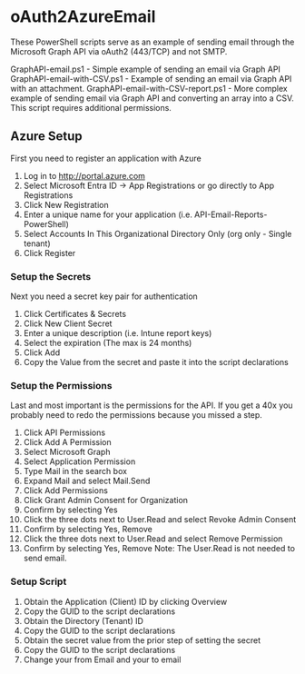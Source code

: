 # oAuth2AzureEmail
These PowerShell scripts serve as an example of sending email through the Microsoft Graph API via oAuth2 (443/TCP) and not SMTP.

GraphAPI-email.ps1 - Simple example of sending an email via Graph API
GraphAPI-email-with-CSV.ps1 - Example of sending an email via Graph API with an attachment.
GraphAPI-email-with-CSV-report.ps1 - More complex example of sending email via Graph API and converting an array into a CSV. This script requires additional permissions.

## Azure Setup
First you need to register an application with Azure

1. Log in to http://portal.azure.com
2. Select Microsoft Entra ID -> App Registrations or go directly to App Registrations
3. Click New Registration
4. Enter a unique name for your application (i.e. API-Email-Reports-PowerShell)
5. Select Accounts In This Organizational Directory Only (org only - Single tenant)
6. Click Register

### Setup the Secrets
Next you need a secret key pair for authentication

1. Click Certificates & Secrets
2. Click New Client Secret
3. Enter a unique description (i.e. Intune report keys)
4. Select the expiration (The max is 24 months)
5. Click Add
6. Copy the Value from the secret and paste it into the script declarations

### Setup the Permissions
Last and most important is the permissions for the API. If you get a 40x you probably need to redo the permissions because you missed a step.

1. Click API Permissions
2. Click Add A Permission
3. Select Microsoft Graph
4. Select Application Permission
5. Type Mail in the search box
6. Expand Mail and select Mail.Send
7. Click Add Permissions
8. Click Grant Admin Consent for Organization
9. Confirm by selecting Yes
10. Click the three dots next to User.Read and select Revoke Admin Consent
11. Confirm by selecting Yes, Remove
12. Click the three dots next to User.Read and select Remove Permission
13. Confirm by selecting Yes, Remove
Note: The User.Read is not needed to send email.

### Setup Script
1. Obtain the Application (Client) ID by clicking Overview
2. Copy the GUID to the script declarations
3. Obtain the Directory (Tenant) ID
4. Copy the GUID to the script declarations
5. Obtain the secret value from the prior step of setting the secret
6. Copy the GUID to the script declarations
7. Change your from Email and your to email
